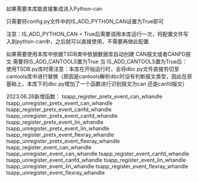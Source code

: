 <!--
 * @Author: seven 865762826@qq.com
 * @Date: 2023-06-11 14:07:18
 * @LastEditors: seven 865762826@qq.com
 * @LastEditTime: 2023-06-11 15:48:44
-->

如果需要本库能直接集成进入Python-can

只需要将config.py文件中的IS_ADD_PYTHON_CAN设置为True即可

注意：IS_ADD_PYTHON_CAN = True后需要调用本库运行一次，将配置文件写入到python-can中，之后就可以直接使用，不需要再做此配置


如果需要使用本库中依据TSDB类中依据数据库自动创建 CAN报文或者CANFD报文 需要将IS_ADD_CANTOOLS置为True
当 IS_ADD_CANTOOLS置为True后：
    使用TSDB.py库时需注意：本库在开始运行时，会将dbc.py文件直接剪切至cantools库中进行替换（原因是cantools解析dbc时没有判断报文类型，因此在原基础上，本库下的dbc.py增加了一个函数进行识别报文为can 还是canfd报文）

2023.06.26新增函数：
tsapp_register_pretx_event_can_whandle 
tsapp_unregister_pretx_event_can_whandle
tsapp_register_pretx_event_canfd_whandle 
tsapp_unregister_pretx_event_canfd_whandle
tsapp_register_pretx_event_lin_whandle 
tsapp_unregister_pretx_event_lin_whandle
tsapp_register_pretx_event_flexray_whandle 
tsapp_unregister_pretx_event_flexray_whandle
tsapp_register_event_can_whandle  
tsapp_unregister_event_can_whandle 
tsapp_register_event_canfd_whandle  
tsapp_unregister_event_canfd_whandle 
tsapp_register_event_lin_whandle  
tsapp_unregister_event_lin_whandle 
tsapp_register_event_flexray_whandle  
tsapp_unregister_event_flexray_whandle 